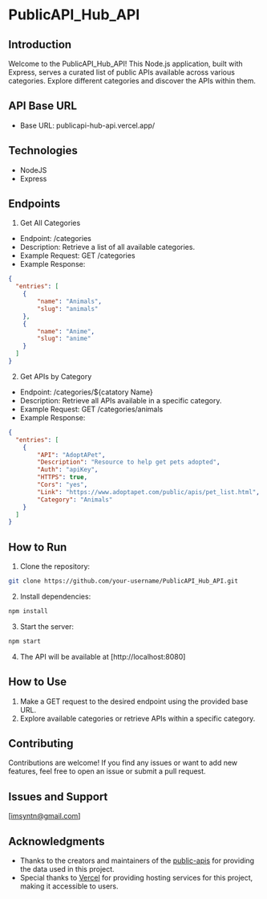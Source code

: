 # PublicAPI_Hub_API

## Introduction

Welcome to the PublicAPI_Hub_API! This Node.js application, built with Express, serves a curated list of public APIs available across various categories. Explore different categories and discover the APIs within them.

## API Base URL

- Base URL: publicapi-hub-api.vercel.app/

## Technologies

* NodeJS
* Express

## Endpoints

1. Get All Categories

- Endpoint: /categories
- Description: Retrieve a list of all available categories.
- Example Request: GET /categories
- Example Response:

```json
{
  "entries": [
    {
        "name": "Animals",
        "slug": "animals"
    },
    {
        "name": "Anime",
        "slug": "anime"
    }
  ]
}
```

2. Get APIs by Category

- Endpoint: /categories/${catatory Name}
- Description: Retrieve all APIs available in a specific category.
- Example Request: GET /categories/animals
- Example Response:

```json
{
  "entries": [
    {
        "API": "AdoptAPet",
        "Description": "Resource to help get pets adopted",
        "Auth": "apiKey",
        "HTTPS": true,
        "Cors": "yes",
        "Link": "https://www.adoptapet.com/public/apis/pet_list.html",
        "Category": "Animals"
    }
  ]
}
```

## How to Run

1. Clone the repository:

```bash
git clone https://github.com/your-username/PublicAPI_Hub_API.git
```

2. Install dependencies:

```bash
npm install
```

3. Start the server:

```bash
npm start
```

4. The API will be available at [http://localhost:8080]


## How to Use

1. Make a GET request to the desired endpoint using the provided base URL.
2. Explore available categories or retrieve APIs within a specific category.


## Contributing

Contributions are welcome! If you find any issues or want to add new features, feel free to open an issue or submit a pull request.

## Issues and Support

[imsyntn@gmail.com]

## Acknowledgments

- Thanks to the creators and maintainers of the [public-apis](https://github.com/marcelscruz/public-apis/tree/main/db) for providing the data used in this project.
- Special thanks to [Vercel](https://vercel.com/) for providing hosting services for this project, making it accessible to users.
